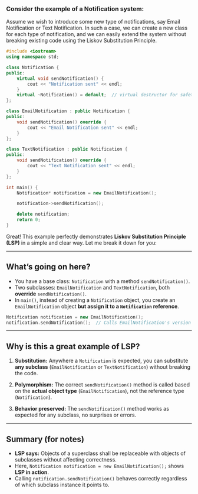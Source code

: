### Consider the example of a Notification system:


Assume we wish to introduce some new type of notifications, say Email Notification or Text Notification.
In such a case, we can create a new class for each type of notification, and we can easily extend the system without breaking existing code using the Liskov Substitution Principle.
```cpp
#include <iostream>
using namespace std;

class Notification {
public:
    virtual void sendNotification() {
        cout << "Notification sent" << endl;
    }
    virtual ~Notification() = default;  // virtual destructor for safety
};

class EmailNotification : public Notification {
public:
    void sendNotification() override {
        cout << "Email Notification sent" << endl;
    }
};

class TextNotification : public Notification {
public:
    void sendNotification() override {
        cout << "Text Notification sent" << endl;
    }
};

int main() {
    Notification* notification = new EmailNotification();

    notification->sendNotification();

    delete notification;
    return 0;
}
```

Great! This example perfectly demonstrates **Liskov Substitution Principle (LSP)** in a simple and clear way. Let me break it down for you:

---

## What’s going on here?

* You have a base class: `Notification` with a method `sendNotification()`.
* Two subclasses: `EmailNotification` and `TextNotification`, both **override** `sendNotification()`.
* In `main()`, instead of creating a `Notification` object, you create an `EmailNotification` object **but assign it to a `Notification` reference**.

```cpp
Notification notification = new EmailNotification();
notification.sendNotification();  // Calls EmailNotification's version
```

---

## Why is this a great example of **LSP**?

1. **Substitution:**
   Anywhere a `Notification` is expected, you can substitute **any subclass** (`EmailNotification` or `TextNotification`) without breaking the code.

2. **Polymorphism:**
   The correct `sendNotification()` method is called based on the **actual object type** (`EmailNotification`), not the reference type (`Notification`).

3. **Behavior preserved:**
   The `sendNotification()` method works as expected for any subclass, no surprises or errors.

---


## Summary (for notes)

* **LSP says:** Objects of a superclass shall be replaceable with objects of subclasses without affecting correctness.
* Here, `Notification notification = new EmailNotification();` shows **LSP in action**.
* Calling `notification.sendNotification()` behaves correctly regardless of which subclass instance it points to.

